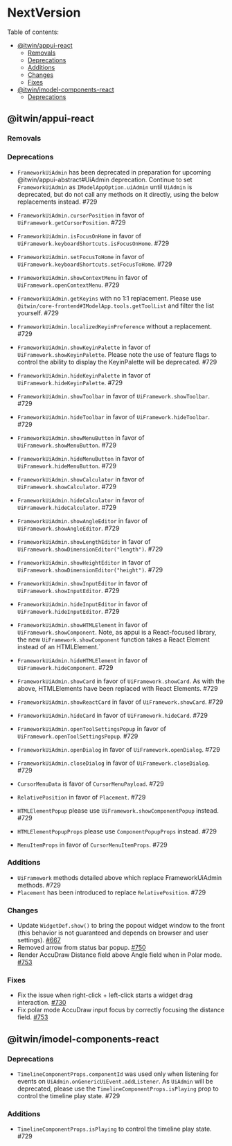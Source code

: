 # NextVersion <!-- omit from toc -->

Table of contents:

- [@itwin/appui-react](#itwinappui-react)
  - [Removals](#removals)
  - [Deprecations](#deprecations)
  - [Additions](#additions)
  - [Changes](#changes)
  - [Fixes](#fixes)
- [@itwin/imodel-components-react](#itwinimodel-components-react)
  - [Deprecations](#deprecations-1)

## @itwin/appui-react

### Removals

### Deprecations

- `FrameworkUiAdmin` has been deprecated in preparation for upcoming @itwin/appui-abstract#UiAdmin deprecation. Continue to set `FrameworkUiAdmin` as `IModelAppOption.uiAdmin` until `UiAdmin` is deprecated, but do not call any methods on it directly, using the below replacements instead. #729
- `FrameworkUiAdmin.cursorPosition` in favor of `UiFramework.getCursorPosition`. #729
- `FrameworkUiAdmin.isFocusOnHome` in favor of `UiFramework.keyboardShortcuts.isFocusOnHome`. #729
- `FrameworkUiAdmin.setFocusToHome` in favor of `UiFramework.keyboardShortcuts.setFocusToHome`. #729
- `FrameworkUiAdmin.showContextMenu` in favor of `UiFramework.openContextMenu`. #729
- `FrameworkUiAdmin.getKeyins` with no 1:1 replacement. Please use `@itwin/core-frontend#IModelApp.tools.getToolList` and filter the list yourself. #729
- `FrameworkUiAdmin.localizedKeyinPreference` without a replacement. #729
- `FrameworkUiAdmin.showKeyinPalette` in favor of `UiFramework.showKeyinPalette`. Please note the use of feature flags to control the ability to display the KeyinPalette will be deprecated. #729
- `FrameworkUiAdmin.hideKeyinPalette` in favor of `UiFramework.hideKeyinPalette`. #729
- `FrameworkUiAdmin.showToolbar` in favor of `UiFramework.showToolbar`. #729
- `FrameworkUiAdmin.hideToolbar` in favor of `UiFramework.hideToolbar`. #729
- `FrameworkUiAdmin.showMenuButton` in favor of `UiFramework.showMenuButton`. #729
- `FrameworkUiAdmin.hideMenuButton` in favor of `UiFramework.hideMenuButton`. #729
- `FrameworkUiAdmin.showCalculator` in favor of `UiFramework.showCalculator`. #729
- `FrameworkUiAdmin.hideCalculator` in favor of `UiFramework.hideCalculator`. #729
- `FrameworkUiAdmin.showAngleEditor` in favor of `UiFramework.showAngleEditor`. #729
- `FrameworkUiAdmin.showLengthEditor` in favor of `UiFramework.showDimensionEditor("length")`. #729
- `FrameworkUiAdmin.showHeightEditor` in favor of `UiFramework.showDimensionEditor("height")`. #729
- `FrameworkUiAdmin.showInputEditor` in favor of `UiFramework.showInputEditor`. #729
- `FrameworkUiAdmin.hideInputEditor` in favor of `UiFramework.hideInputEditor`. #729
- `FrameworkUiAdmin.showHTMLElement` in favor of `UiFramework.showComponent`. Note, as appui is a React-focused library, the new `UiFramework.showComponent` function takes a React Element instead of an HTMLElement.`
- `FrameworkUiAdmin.hideHTMLElement` in favor of `UiFramework.hideComponent`. #729
- `FrameworkUiAdmin.showCard` in favor of `UiFramework.showCard`. As with the above, HTMLElements have been replaced with React Elements. #729
- `FrameworkUiAdmin.showReactCard` in favor of `UiFramework.showCard`. #729
- `FrameworkUiAdmin.hideCard` in favor of `UiFramework.hideCard`. #729
- `FrameworkUiAdmin.openToolSettingsPopup` in favor of `UiFramework.openToolSettingsPopup`. #729
- `FrameworkUiAdmin.openDialog` in favor of `UiFramework.openDialog`. #729
- `FrameworkUiAdmin.closeDialog` in favor of `UiFramework.closeDialog`. #729

- `CursorMenuData` is favor of `CursorMenuPayload`. #729
- `RelativePosition` in favor of `Placement`. #729
- `HTMLElementPopup` please use `UiFramework.showComponentPopup` instead. #729
- `HTMLElementPopupProps` please use `ComponentPopupProps` instead. #729

- `MenuItemProps` in favor of `CursorMenuItemProps`. #729

### Additions

- `UiFramework` methods detailed above which replace FrameworkUiAdmin methods. #729
- `Placement` has been introduced to replace `RelativePosition`. #729

### Changes

- Update `WidgetDef.show()` to bring the popout widget window to the front (this behavior is not guaranteed and depends on browser and user settings). [#667](https://github.com/iTwin/appui/pull/667)
- Removed arrow from status bar popup. [#750](https://github.com/iTwin/appui/pull/750)
- Render AccuDraw Distance field above Angle field when in Polar mode. [#753](https://github.com/iTwin/appui/pull/753)

### Fixes

- Fix the issue when right-click + left-click starts a widget drag interaction. [#730](https://github.com/iTwin/appui/pull/730)
- Fix polar mode AccuDraw input focus by correctly focusing the distance field. [#753](https://github.com/iTwin/appui/pull/753)

## @itwin/imodel-components-react

### Deprecations

- `TimelineComponentProps.componentId` was used only when listening for events on `UiAdmin.onGenericUiEvent.addListener`. As `UiAdmin` will be deprecated, please use the `TimelineComponentProps.isPlaying` prop to control the timeline play state. #729

### Additions

- `TimelineComponentProps.isPlaying` to control the timeline play state. #729
